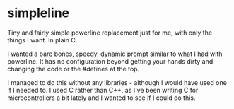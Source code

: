 # simpleline
Tiny and fairly simple powerline replacement just for me, with only the things I want. 
In plain C.

I wanted a bare bones, speedy, dynamic prompt similar to what I had with powerline. It has no configuration beyond getting your hands dirty and changing the code or the #defines at the top.

I managed to do this without any libraries - although I would have used one if I needed to. I used C rather than C++, as I've been writing C for microcontrollers a bit lately and I wanted to see if I could do this.
